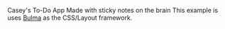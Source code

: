 Casey's To-Do App
Made with sticky notes on the brain
This example is uses [Bulma](https://bulma.io/) as the CSS/Layout framework.
